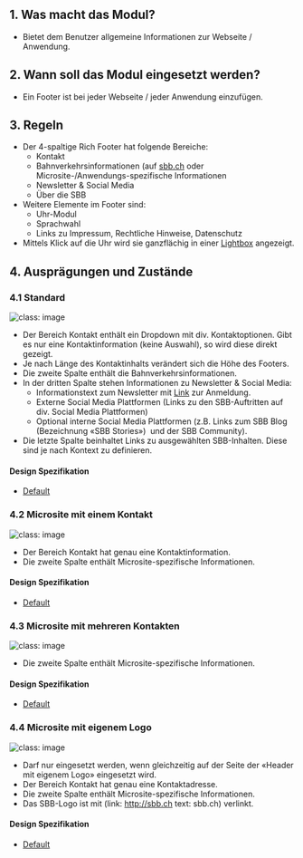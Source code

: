 ## 1. Was macht das Modul?
* Bietet dem Benutzer allgemeine Informationen zur Webseite / Anwendung.

## 2. Wann soll das Modul eingesetzt werden?
* Ein Footer ist bei jeder Webseite / jeder Anwendung einzufügen.

## 3. Regeln
* Der 4-spaltige Rich Footer hat folgende Bereiche:
    * Kontakt
    * Bahnverkehrsinformationen (auf [sbb.ch](https://sbb.ch) oder Microsite-/Anwendungs-spezifische Informationen
    * Newsletter & Social Media
    * Über die SBB
* Weitere Elemente im Footer sind:
    * Uhr-Modul
    * Sprachwahl
    * Links zu Impressum, Rechtliche Hinweise, Datenschutz
* Mittels Klick auf die Uhr wird sie ganzflächig in einer [Lightbox](https://digital.sbb.ch/de/components/lightbox) angezeigt.

## 4. Ausprägungen und Zustände
### 4.1 Standard
![](https://raw.githubusercontent.com/sbb-design-systems/sbb-design-system/master/website/modules/footer/images/footer_default.png 'class: image') 
* Der Bereich Kontakt enthält ein Dropdown mit div. Kontaktoptionen. Gibt es nur eine Kontaktinformation (keine Auswahl), so wird diese direkt gezeigt.
* Je nach Länge des Kontaktinhalts verändert sich die Höhe des Footers.
* Die zweite Spalte enthält die Bahnverkehrsinformationen.
* In der dritten Spalte stehen Informationen zu Newsletter & Social Media:
    * Informationstext zum Newsletter mit [Link](https://digital.sbb.ch/de/components/link) zur Anmeldung.
    * Externe Social Media Plattformen (Links zu den SBB-Auftritten auf div. Social Media Plattformen)
    * Optional interne Social Media Plattformen (z.B. Links zum SBB Blog (Bezeichnung «SBB Stories»)  und der SBB Community).
* Die letzte Spalte beinhaltet Links zu ausgewählten SBB-Inhalten. Diese sind je nach Kontext zu definieren.

#### Design Spezifikation
* [Default](https://sbb.invisionapp.com/d/main#/console/15744722/326985471/inspect)

### 4.2 Microsite mit einem Kontakt
![](https://raw.githubusercontent.com/sbb-design-systems/sbb-design-system/master/website/modules/footer/images/footer_microsite_single_contact.png 'class: image') 
* Der Bereich Kontakt hat genau eine Kontaktinformation.
* Die zweite Spalte enthält Microsite-spezifische Informationen.

#### Design Spezifikation
* [Default](https://sbb.invisionapp.com/d/main#/console/15744722/326985472/inspect)

### 4.3 Microsite mit mehreren Kontakten
![](https://raw.githubusercontent.com/sbb-design-systems/sbb-design-system/master/website/modules/footer/images/footer_microsite_multi_contact.png 'class: image') 
* Die zweite Spalte enthält Microsite-spezifische Informationen.

#### Design Spezifikation
* [Default](https://sbb.invisionapp.com/d/main#/console/15744722/326985473/inspect)

### 4.4 Microsite mit eigenem Logo
![](https://raw.githubusercontent.com/sbb-design-systems/sbb-design-system/master/website/modules/footer/images/footer_microsite_logo.png 'class: image') 
* Darf nur eingesetzt werden, wenn gleichzeitig auf der Seite der «Header mit eigenem Logo» eingesetzt wird.
* Der Bereich Kontakt hat genau eine Kontaktadresse.
* Die zweite Spalte enthält Microsite-spezifische Informationen.
* Das SBB-Logo ist mit (link: http://sbb.ch text: sbb.ch) verlinkt.

#### Design Spezifikation
* [Default](https://sbb.invisionapp.com/d/main#/console/15744722/326985474/inspect)